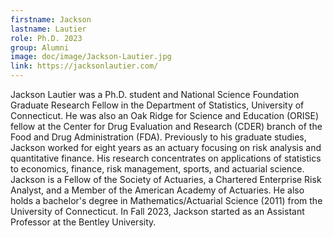```yaml
---
firstname: Jackson
lastname: Lautier
role: Ph.D. 2023
group: Alumni
image: doc/image/Jackson-Lautier.jpg
link: https://jacksonlautier.com/
---
```


Jackson Lautier was a Ph.D. student and National Science Foundation
Graduate Research Fellow in the Department of Statistics, University
of Connecticut. He was also an Oak Ridge for Science and
Education (ORISE) fellow at the Center for Drug Evaluation and
Research (CDER) branch of the Food and Drug Administration (FDA).
Previously to his graduate studies, Jackson worked for eight years as
an actuary focusing on risk analysis and quantitative finance. His
research concentrates on applications of statistics to economics,
finance, risk management, sports, and actuarial science. Jackson is a
Fellow of the Society of Actuaries, a Chartered Enterprise Risk
Analyst, and a Member of the American Academy of Actuaries. He also
holds a bachelor's degree in Mathematics/Actuarial Science (2011) from
the University of Connecticut. In Fall 2023, Jackson started as an
Assistant Professor at the Bentley University.
